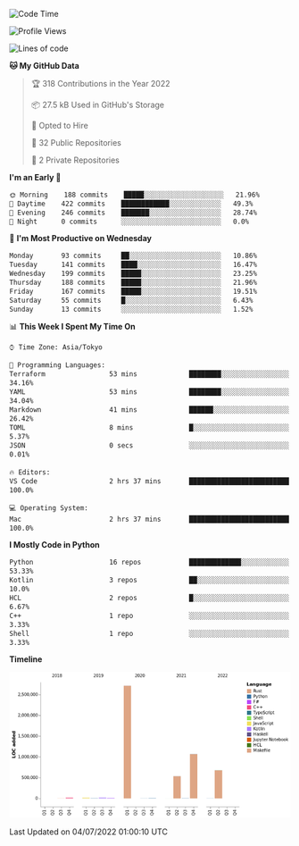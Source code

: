 <!--START_SECTION:waka-->
![Code Time](http://img.shields.io/badge/Code%20Time-0%20secs-blue)

![Profile Views](http://img.shields.io/badge/Profile%20Views-0-blue)

![Lines of code](https://img.shields.io/badge/From%20Hello%20World%20I%27ve%20Written-5%20Million%20lines%20of%20code-blue)

**🐱 My GitHub Data** 

> 🏆 318 Contributions in the Year 2022
 > 
> 📦 27.5 kB Used in GitHub's Storage 
 > 
> 💼 Opted to Hire
 > 
> 📜 32 Public Repositories 
 > 
> 🔑 2 Private Repositories  
 > 
**I'm an Early 🐤** 

```text
🌞 Morning    188 commits    █████░░░░░░░░░░░░░░░░░░░░   21.96% 
🌆 Daytime    422 commits    ████████████░░░░░░░░░░░░░   49.3% 
🌃 Evening    246 commits    ███████░░░░░░░░░░░░░░░░░░   28.74% 
🌙 Night      0 commits      ░░░░░░░░░░░░░░░░░░░░░░░░░   0.0%

```
📅 **I'm Most Productive on Wednesday** 

```text
Monday       93 commits     ██░░░░░░░░░░░░░░░░░░░░░░░   10.86% 
Tuesday      141 commits    ████░░░░░░░░░░░░░░░░░░░░░   16.47% 
Wednesday    199 commits    █████░░░░░░░░░░░░░░░░░░░░   23.25% 
Thursday     188 commits    █████░░░░░░░░░░░░░░░░░░░░   21.96% 
Friday       167 commits    █████░░░░░░░░░░░░░░░░░░░░   19.51% 
Saturday     55 commits     █░░░░░░░░░░░░░░░░░░░░░░░░   6.43% 
Sunday       13 commits     ░░░░░░░░░░░░░░░░░░░░░░░░░   1.52%

```


📊 **This Week I Spent My Time On** 

```text
⌚︎ Time Zone: Asia/Tokyo

💬 Programming Languages: 
Terraform                53 mins             ████████░░░░░░░░░░░░░░░░░   34.16% 
YAML                     53 mins             ████████░░░░░░░░░░░░░░░░░   34.04% 
Markdown                 41 mins             ██████░░░░░░░░░░░░░░░░░░░   26.42% 
TOML                     8 mins              █░░░░░░░░░░░░░░░░░░░░░░░░   5.37% 
JSON                     0 secs              ░░░░░░░░░░░░░░░░░░░░░░░░░   0.01%

🔥 Editors: 
VS Code                  2 hrs 37 mins       █████████████████████████   100.0%

💻 Operating System: 
Mac                      2 hrs 37 mins       █████████████████████████   100.0%

```

**I Mostly Code in Python** 

```text
Python                   16 repos            █████████████░░░░░░░░░░░░   53.33% 
Kotlin                   3 repos             ██░░░░░░░░░░░░░░░░░░░░░░░   10.0% 
HCL                      2 repos             █░░░░░░░░░░░░░░░░░░░░░░░░   6.67% 
C++                      1 repo              ░░░░░░░░░░░░░░░░░░░░░░░░░   3.33% 
Shell                    1 repo              ░░░░░░░░░░░░░░░░░░░░░░░░░   3.33%

```


**Timeline**

![Chart not found](https://raw.githubusercontent.com/kitagawa-hr/kitagawa-hr/main/charts/bar_graph.png) 


 Last Updated on 04/07/2022 01:00:10 UTC
<!--END_SECTION:waka-->
